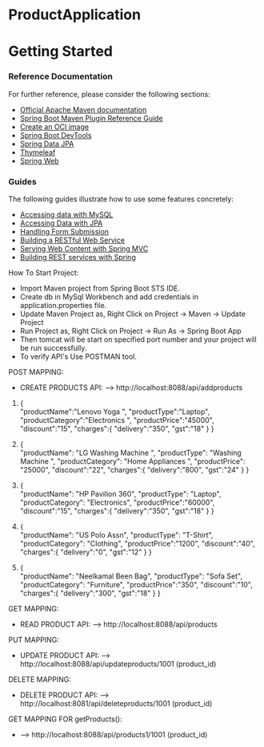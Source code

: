 # ProductApplication
# Getting Started

### Reference Documentation
For further reference, please consider the following sections:

* [Official Apache Maven documentation](https://maven.apache.org/guides/index.html)
* [Spring Boot Maven Plugin Reference Guide](https://docs.spring.io/spring-boot/docs/2.7.10-SNAPSHOT/maven-plugin/reference/html/)
* [Create an OCI image](https://docs.spring.io/spring-boot/docs/2.7.10-SNAPSHOT/maven-plugin/reference/html/#build-image)
* [Spring Boot DevTools](https://docs.spring.io/spring-boot/docs/2.7.10-SNAPSHOT/reference/htmlsingle/#using.devtools)
* [Spring Data JPA](https://docs.spring.io/spring-boot/docs/2.7.10-SNAPSHOT/reference/htmlsingle/#data.sql.jpa-and-spring-data)
* [Thymeleaf](https://docs.spring.io/spring-boot/docs/2.7.10-SNAPSHOT/reference/htmlsingle/#web.servlet.spring-mvc.template-engines)
* [Spring Web](https://docs.spring.io/spring-boot/docs/2.7.10-SNAPSHOT/reference/htmlsingle/#web)

### Guides
The following guides illustrate how to use some features concretely:

* [Accessing data with MySQL](https://spring.io/guides/gs/accessing-data-mysql/)
* [Accessing Data with JPA](https://spring.io/guides/gs/accessing-data-jpa/)
* [Handling Form Submission](https://spring.io/guides/gs/handling-form-submission/)
* [Building a RESTful Web Service](https://spring.io/guides/gs/rest-service/)
* [Serving Web Content with Spring MVC](https://spring.io/guides/gs/serving-web-content/)
* [Building REST services with Spring](https://spring.io/guides/tutorials/rest/)

How To Start Project:

* Import Maven project from Spring Boot STS IDE. 
* Create db in MySql Workbench and add credentials in application.properties file.
* Update Maven Project as,  Right Click on Project -> Maven -> Update Project
* Run Project as, Right Click on Project -> Run As -> Spring Boot App
* Then tomcat will be start on specified port number and your project will be run successfully.
* To verify API's Use POSTMAN tool.

POST MAPPING:
* CREATE PRODUCTS API: --> http://localhost:8088/api/addproducts
1.	{     
    "productName":"Lenovo Yoga ",
    "productType":"Laptop",
    "productCategory":"Electronics ",
    "productPrice":"45000",
    "discount":"15",
   "charges":{
            "delivery":"350",
            "gst":"18"
        }
    }

2.	{     
        "productName": "LG Washing Machine   ",
        "productType": "Washing Machine ",
        "productCategory": "Home Appliances ",
        "productPrice": "25000",
        "discount":"22",
        "charges":{
            "delivery":"800",
            "gst":"24"
        }
    }

3.	{     
        "productName": "HP Pavilion 360",
        "productType": "Laptop",
        "productCategory": "Electronics",
        "productPrice":"60000",
	"discount":"15",
    "charges":{
            "delivery":"350",
            "gst":"18"
        }
    }

4.	{     
        "productName": "US Polo Assn",
        "productType": "T-Shirt",
        "productCategory": "Clothing",
        "productPrice":"1200",
        "discount":"40",
    "charges":{
            "delivery":"0",
            "gst":"12"
        }
    }

5.	{     
        "productName": "Neelkamal Been Bag",
        "productType": "Sofa Set",
        "productCategory": "Furniture",
        "productPrice":"350",
        "discount":"10",
    "charges":{
            "delivery":"300",
            "gst":"18"
        }
    }
    
GET MAPPING:
* READ PRODUCT API: --> http://localhost:8088/api/products

PUT MAPPING:
* UPDATE PRODUCT API: --> http://localhost:8088/api/updateproducts/1001 (product_id)

DELETE MAPPING:
* DELETE PRODUCT API: --> http://localhost:8081/api/deleteproducts/1001 (product_id)

GET MAPPING FOR getProducts():
* --> http://localhost:8088/api/products1/1001 (product_id)
